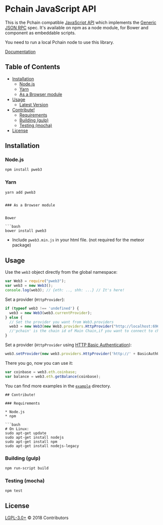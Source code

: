 # Pchain JavaScript API

This is the Pchain compatible [JavaScript API](https://github.com/pchain-org/pweb3/wiki/JavaScript-API)
which implements the [Generic JSON RPC](https://github.com/pchain-org/pchain/wiki/JSON-RPC#chain_createchildchain) spec. It's available on npm as a node module, for Bower and component as embeddable scripts.


You need to run a local Pchain node to use this library.

[Documentation](https://github.com/pchain-org/pweb3/wiki/JavaScript-API)

## Table of Contents

- [Installation](#installation)
  - [Node.js](#nodejs)
  - [Yarn](#yarn)
  - [As a Browser module](#as-a-browser-module)
- [Usage](#usage)
  - [Latest Version](#usage)
- [Contribute!](#contribute)
  - [Requirements](#requirements)
  - [Building (gulp)](#building-gulp)
  - [Testing (mocha)](#testing-mocha)
- [License](#license)

## Installation

### Node.js

```bash
npm install pweb3
```

### Yarn

```bash
yarn add pweb3
```

```

### As a Browser module


Bower

```bash
bower install pweb3
```


* Include `pweb3.min.js` in your html file. (not required for the meteor package)

## Usage

Use the `web3` object directly from the global namespace:

```js
var Web3 = require("pweb3");
var web3 = new Web3();
console.log(web3); // {eth: .., shh: ...} // It's here!
```

Set a provider (`HttpProvider`):

```js
if (typeof web3 !== 'undefined') {
  web3 = new Web3(web3.currentProvider);
} else {
  // Set the provider you want from Web3.providers
  web3 = new Web3(new Web3.providers.HttpProvider("http://localhost:6969/pchain"));
  //'pchain' is the chain id of Main Chain,if you want to connect to child chain,you need to replace 'pchain' to child chain id.The first child chain id is 'child_0'
}
```

Set a provider (`HttpProvider` using [HTTP Basic Authentication](https://en.wikipedia.org/wiki/Basic_access_authentication)):

```js
web3.setProvider(new web3.providers.HttpProvider('http://' + BasicAuthUsername + ':' + BasicAuthPassword + '@localhost:6969/pchain'));
```

There you go, now you can use it:

```js
var coinbase = web3.eth.coinbase;
var balance = web3.eth.getBalance(coinbase);
```

You can find more examples in the [`example`](https://github.com/pchain-org/pweb3/tree/master/example) directory.

```
## Contribute!

### Requirements

* Node.js
* npm

```bash
# On Linux:
sudo apt-get update
sudo apt-get install nodejs
sudo apt-get install npm
sudo apt-get install nodejs-legacy
```

### Building (gulp)

```bash
npm run-script build
```


### Testing (mocha)

```bash
npm test
```


## License

[LGPL-3.0+](LICENSE.md) © 2018 Contributors
